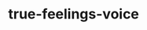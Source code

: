 # true-feelings-voice


 <div class='embedsocial-instagram' data-ref="d1abed2df77cd246619ccf9e2285b7e183630eb2"></div><script>(function(d, s, id){var js; if (d.getElementById(id)) {return;} js = d.createElement(s); js.id = id; js.src = "https://embedsocial.com/embedscript/in.js"; d.getElementsByTagName("head")[0].appendChild(js);}(document, "script", "EmbedSocialInstagramScript"));</script>
 
 
